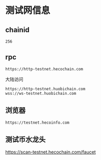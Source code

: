 # 测试网信息

## chainid
```
256
```
## rpc
```
https://http-testnet.hecochain.com
```

大陆访问
```
https://http-testnet.huobichain.com 
wss://ws-testnet.huobichain.com
```
## 浏览器
```
https://testnet.hecoinfo.com
```

## 测试币水龙头
https://scan-testnet.hecochain.com/faucet
